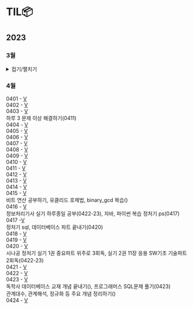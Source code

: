 # TIL📦

## 2023
### 3월
<details>
<summary>접기/펼치기</summary>
0323 - <a href = "./03/0323">V</a><br>
0324 - <a href = "./03/0324">V</a><br>
추상클래스, 인터페이스, 자바 문법 복습(0330)<br>
0325 - <a href = "./03/0325">V</a><br>
0326 - <a href = "./03/0326">V</a><br>
C enum 복습(0327), 자료구조 Ch14. 그래프 복습(0327) <br>
0327 - <a href = "./03/0327">V</a><br>
mysql 1~10강 정리 후 관련 문제 풀기(0420), 데이터베이스 개념 정규화까지 끝내기(0402)<br>
0328 - <a href = "./03/0328">V</a><br>
0329 - <a href = "./03/0329">V</a><br>
0330- <a href = "./03/0330">V</a><br>
0331 - <a href = "./03/0331">V</a><br>

### 3월 정리⌛️
정보처리기사 실기(~UML), 자바 복습, 열혈 자료구조 1회독, mysql 기초, 데이터베이스 개념(~정규화 전까지)<br>
프론트(html/css/javascript)기초 시작, 알고리즘(로버트세지윅) 시작, PS(백준 기초 알고리즘 8문제)<br>
객체지향의 사실과 오해 1회독, UML 기초와 응용(~유스케이스 다이어그램), 블로그 포스팅용 문서화 작업...<br>

### 4월 우선순위🎯
1. 정보처리기사 실기(4/23) 합격
2. PS 하루 한 문제
3. 알고리즘(로버트세지윅) 강의 + 책 1회독
4. 영어 회화 유창할 정도로 연습
5. sql, 데이터베이스 개념  끝내기

</details>

### 4월
0401 - <a href="./04/0401">V</a><br>
0402 - <a href="./04/0402">V</a><br>
0403 - <a href="./04/0403">V</a><br>
하루 3 문제 이상 해결하기(0411)<br>
0404 - <a href="./04/0404">V</a><br>
0405 - [V](./04/0405)<br>
0406 - [V](./04/0406)<br>
0407 - [V](./04/0407)<br>
0408 - [V](./04/0408)<br>
0409 - [V](./04/0409)<br>
0410 - [V](./04/0410)<br>
0411 - [V](./04/0411)<br>
0412 - [V](./04/0412)<br>
0413 - [V](./04/0413)<br>
0414 - [V](./04/0414)<br>
0415 - [V](./04/0415)<br>
비트 연산 공부하기, 유클리드 호제법, binary\_gcd 복습()<br>
0416 - [V](./04/0416)<br>
정보처리기사 실기 하루종일 공부(0422-23), 자바, 파이썬 복습 정처기 ps(0417)<br>
0417 -[V](./04/0417)<br>
정처기 sql, 데이터베이스 파트 끝내기(0420)<br>
0418 - [V](./04/0418)<br>
0419 - [V](./04/0419)<br>
0420 - [V](./04/0420_21_22)<br>
시나공 정처기 실기 1권 중요파트 위주로 3회독, 실기 2권 11장 응용 SW기초 기술파트 2회독(0422-23)<br>
0421 - [V](./04/0420_21_22)<br>
0422 - [V](./04/0420_21_22)<br>
0423 - [V](./04/0423)<br>
독학사 데이터베이스 교재 개념 끝내기(), 프로그래머스 SQL문제 풀기(0423)<br>
관계대수, 관계해석, 정규화 등 주요 개념 정리하기()<br>
0424 - <a href="./04/0424">V</a>
